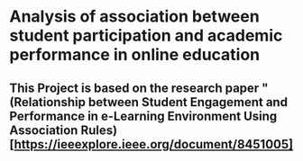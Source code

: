 # Analysis of association between student participation and academic performance in online education

## This Project is based on the research paper "(Relationship between Student Engagement and Performance in e-Learning Environment Using Association Rules)[https://ieeexplore.ieee.org/document/8451005]